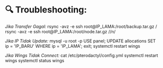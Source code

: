 # 🔍 Troubleshooting:

*Jika Transfer Gagal:*
rsync -avz -e ssh root@IP_LAMA:/root/backup.tar.gz /
rsync -avz -e ssh root@IP_LAMA:/root/node.tar.gz //n/

*Jika IP Tidak Update:*
mysql -u root -p
USE panel;
UPDATE allocations SET ip = 'IP_BARU' WHERE ip = 'IP_LAMA';
exit;
systemctl restart wings

*Jika Wings Tidak Connect:*
cat /etc/pterodactyl/config.yml
systemctl restart wings
systemctl status wings
